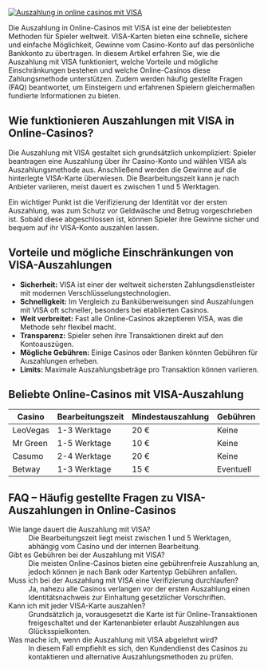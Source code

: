 [![Auszahlung in online casinos mit VISA](https://123-caf.pages.dev/gitsignup.png)](https://vrmoo.ru/Bt82HjjY)

<p>Die Auszahlung in Online-Casinos mit VISA ist eine der beliebtesten Methoden für Spieler weltweit. VISA-Karten bieten eine schnelle, sichere und einfache Möglichkeit, Gewinne vom Casino-Konto auf das persönliche Bankkonto zu übertragen. In diesem Artikel erfahren Sie, wie die Auszahlung mit VISA funktioniert, welche Vorteile und mögliche Einschränkungen bestehen und welche Online-Casinos diese Zahlungsmethode unterstützen. Zudem werden häufig gestellte Fragen (FAQ) beantwortet, um Einsteigern und erfahrenen Spielern gleichermaßen fundierte Informationen zu bieten.</p>  <h2>Wie funktionieren Auszahlungen mit VISA in Online-Casinos?</h2> <p>Die Auszahlung mit VISA gestaltet sich grundsätzlich unkompliziert: Spieler beantragen eine Auszahlung über ihr Casino-Konto und wählen VISA als Auszahlungsmethode aus. Anschließend werden die Gewinne auf die hinterlegte VISA-Karte überwiesen. Die Bearbeitungszeit kann je nach Anbieter variieren, meist dauert es zwischen 1 und 5 Werktagen.</p> <p>Ein wichtiger Punkt ist die Verifizierung der Identität vor der ersten Auszahlung, was zum Schutz vor Geldwäsche und Betrug vorgeschrieben ist. Sobald diese abgeschlossen ist, können Spieler ihre Gewinne sicher und bequem auf ihr VISA-Konto auszahlen lassen.</p>  <h2>Vorteile und mögliche Einschränkungen von VISA-Auszahlungen</h2> <ul>   <li><strong>Sicherheit:</strong> VISA ist einer der weltweit sichersten Zahlungsdienstleister mit modernen Verschlüsselungstechnologien.</li>   <li><strong>Schnelligkeit:</strong> Im Vergleich zu Banküberweisungen sind Auszahlungen mit VISA oft schneller, besonders bei etablierten Casinos.</li>   <li><strong>Weit verbreitet:</strong> Fast alle Online-Casinos akzeptieren VISA, was die Methode sehr flexibel macht.</li>   <li><strong>Transparenz:</strong> Spieler sehen ihre Transaktionen direkt auf den Kontoauszügen.</li>   <li><strong>Mögliche Gebühren:</strong> Einige Casinos oder Banken könnten Gebühren für Auszahlungen erheben.</li>   <li><strong>Limits:</strong> Maximale Auszahlungsbeträge pro Transaktion können variieren.</li> </ul>  <h2>Beliebte Online-Casinos mit VISA-Auszahlung</h2> <table>   <thead>     <tr>       <th>Casino</th>       <th>Bearbeitungszeit</th>       <th>Mindestauszahlung</th>       <th>Gebühren</th>     </tr>   </thead>   <tbody>     <tr>       <td>LeoVegas</td>       <td>1-3 Werktage</td>       <td>20 €</td>       <td>Keine</td>     </tr>     <tr>       <td>Mr Green</td>       <td>1-5 Werktage</td>       <td>10 €</td>       <td>Keine</td>     </tr>     <tr>       <td>Casumo</td>       <td>2-4 Werktage</td>       <td>20 €</td>       <td>Keine</td>     </tr>     <tr>       <td>Betway</td>       <td>1-3 Werktage</td>       <td>15 €</td>       <td>Eventuell</td>     </tr>   </tbody> </table>  <h2>FAQ – Häufig gestellte Fragen zu VISA-Auszahlungen in Online-Casinos</h2> <dl>   <dt>Wie lange dauert die Auszahlung mit VISA?</dt>   <dd>Die Bearbeitungszeit liegt meist zwischen 1 und 5 Werktagen, abhängig vom Casino und der internen Bearbeitung.</dd>      <dt>Gibt es Gebühren bei der Auszahlung mit VISA?</dt>   <dd>Die meisten Online-Casinos bieten eine gebührenfreie Auszahlung an, jedoch können je nach Bank oder Kartentyp Gebühren anfallen.</dd>      <dt>Muss ich bei der Auszahlung mit VISA eine Verifizierung durchlaufen?</dt>   <dd>Ja, nahezu alle Casinos verlangen vor der ersten Auszahlung einen Identitätsnachweis zur Einhaltung gesetzlicher Vorschriften.</dd>      <dt>Kann ich mit jeder VISA-Karte auszahlen?</dt>   <dd>Grundsätzlich ja, vorausgesetzt die Karte ist für Online-Transaktionen freigeschaltet und der Kartenanbieter erlaubt Auszahlungen aus Glücksspielkonten.</dd>      <dt>Was mache ich, wenn die Auszahlung mit VISA abgelehnt wird?</dt>   <dd>In diesem Fall empfiehlt es sich, den Kundendienst des Casinos zu kontaktieren und alternative Auszahlungsmethoden zu prüfen.</dd> </dl>